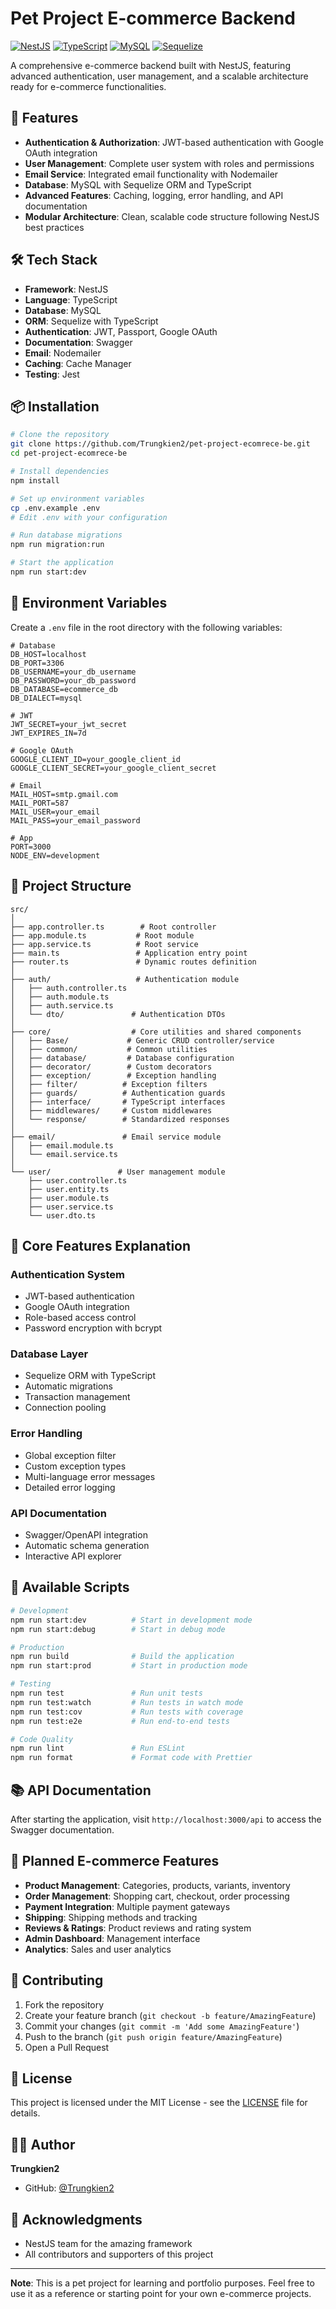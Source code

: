 # Pet Project E-commerce Backend

[![NestJS](https://img.shields.io/badge/nestjs-%23E0234E.svg?style=for-the-badge&logo=nestjs&logoColor=white)](https://nestjs.com/)
[![TypeScript](https://img.shields.io/badge/typescript-%23007ACC.svg?style=for-the-badge&logo=typescript&logoColor=white)](https://www.typescriptlang.org/)
[![MySQL](https://img.shields.io/badge/mysql-%2300f.svg?style=for-the-badge&logo=mysql&logoColor=white)](https://www.mysql.com/)
[![Sequelize](https://img.shields.io/badge/Sequelize-52B0E7?style=for-the-badge&logo=Sequelize&logoColor=white)](https://sequelize.org/)

A comprehensive e-commerce backend built with NestJS, featuring advanced authentication, user management, and a scalable architecture ready for e-commerce functionalities.

## 🚀 Features

- **Authentication & Authorization**: JWT-based authentication with Google OAuth integration
- **User Management**: Complete user system with roles and permissions
- **Email Service**: Integrated email functionality with Nodemailer
- **Database**: MySQL with Sequelize ORM and TypeScript
- **Advanced Features**: Caching, logging, error handling, and API documentation
- **Modular Architecture**: Clean, scalable code structure following NestJS best practices

## 🛠️ Tech Stack

- **Framework**: NestJS
- **Language**: TypeScript
- **Database**: MySQL
- **ORM**: Sequelize with TypeScript
- **Authentication**: JWT, Passport, Google OAuth
- **Documentation**: Swagger
- **Email**: Nodemailer
- **Caching**: Cache Manager
- **Testing**: Jest

## 📦 Installation

```bash
# Clone the repository
git clone https://github.com/Trungkien2/pet-project-ecomrece-be.git
cd pet-project-ecomrece-be

# Install dependencies
npm install

# Set up environment variables
cp .env.example .env
# Edit .env with your configuration

# Run database migrations
npm run migration:run

# Start the application
npm run start:dev
```

## 🔧 Environment Variables

Create a `.env` file in the root directory with the following variables:

```env
# Database
DB_HOST=localhost
DB_PORT=3306
DB_USERNAME=your_db_username
DB_PASSWORD=your_db_password
DB_DATABASE=ecommerce_db
DB_DIALECT=mysql

# JWT
JWT_SECRET=your_jwt_secret
JWT_EXPIRES_IN=7d

# Google OAuth
GOOGLE_CLIENT_ID=your_google_client_id
GOOGLE_CLIENT_SECRET=your_google_client_secret

# Email
MAIL_HOST=smtp.gmail.com
MAIL_PORT=587
MAIL_USER=your_email
MAIL_PASS=your_email_password

# App
PORT=3000
NODE_ENV=development
```

## 📁 Project Structure

```
src/
│
├── app.controller.ts        # Root controller
├── app.module.ts           # Root module
├── app.service.ts          # Root service
├── main.ts                 # Application entry point
├── router.ts               # Dynamic routes definition
│
├── auth/                   # Authentication module
│   ├── auth.controller.ts
│   ├── auth.module.ts
│   ├── auth.service.ts
│   └── dto/               # Authentication DTOs
│
├── core/                  # Core utilities and shared components
│   ├── Base/             # Generic CRUD controller/service
│   ├── common/           # Common utilities
│   ├── database/         # Database configuration
│   ├── decorator/        # Custom decorators
│   ├── exception/        # Exception handling
│   ├── filter/          # Exception filters
│   ├── guards/          # Authentication guards
│   ├── interface/       # TypeScript interfaces
│   ├── middlewares/     # Custom middlewares
│   └── response/        # Standardized responses
│
├── email/               # Email service module
│   ├── email.module.ts
│   └── email.service.ts
│
└── user/               # User management module
    ├── user.controller.ts
    ├── user.entity.ts
    ├── user.module.ts
    ├── user.service.ts
    └── user.dto.ts
```

## 🎯 Core Features Explanation

### Authentication System
- JWT-based authentication
- Google OAuth integration
- Role-based access control
- Password encryption with bcrypt

### Database Layer
- Sequelize ORM with TypeScript
- Automatic migrations
- Transaction management
- Connection pooling

### Error Handling
- Global exception filter
- Custom exception types
- Multi-language error messages
- Detailed error logging

### API Documentation
- Swagger/OpenAPI integration
- Automatic schema generation
- Interactive API explorer

## 🚀 Available Scripts

```bash
# Development
npm run start:dev          # Start in development mode
npm run start:debug        # Start in debug mode

# Production
npm run build              # Build the application
npm run start:prod         # Start in production mode

# Testing
npm run test               # Run unit tests
npm run test:watch         # Run tests in watch mode
npm run test:cov           # Run tests with coverage
npm run test:e2e           # Run end-to-end tests

# Code Quality
npm run lint               # Run ESLint
npm run format             # Format code with Prettier
```

## 📚 API Documentation

After starting the application, visit `http://localhost:3000/api` to access the Swagger documentation.

## 🔮 Planned E-commerce Features

- **Product Management**: Categories, products, variants, inventory
- **Order Management**: Shopping cart, checkout, order processing
- **Payment Integration**: Multiple payment gateways
- **Shipping**: Shipping methods and tracking
- **Reviews & Ratings**: Product reviews and rating system
- **Admin Dashboard**: Management interface
- **Analytics**: Sales and user analytics

## 🤝 Contributing

1. Fork the repository
2. Create your feature branch (`git checkout -b feature/AmazingFeature`)
3. Commit your changes (`git commit -m 'Add some AmazingFeature'`)
4. Push to the branch (`git push origin feature/AmazingFeature`)
5. Open a Pull Request

## 📝 License

This project is licensed under the MIT License - see the [LICENSE](LICENSE) file for details.

## 👨‍💻 Author

**Trungkien2**
- GitHub: [@Trungkien2](https://github.com/Trungkien2)

## 🙏 Acknowledgments

- NestJS team for the amazing framework
- All contributors and supporters of this project

---

**Note**: This is a pet project for learning and portfolio purposes. Feel free to use it as a reference or starting point for your own e-commerce projects.